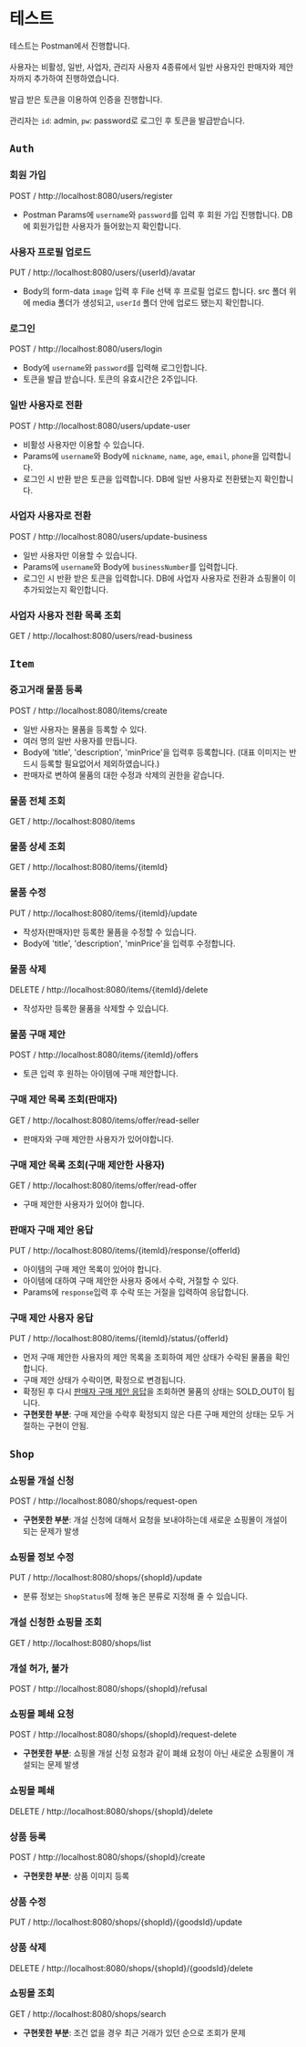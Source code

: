 # 테스트
테스트는 Postman에서 진행합니다.</br></br>
사용자는 비활성, 일반, 사업자, 관리자 사용자 4종류에서 일반 사용자인 판매자와 제안자까지 추가하여 진행하였습니다.</br></br>
발급 받은 토큰을 이용하여 인증을 진행합니다.</br></br>
관리자는 `id`: admin, `pw`: password로 로그인 후 토큰을 발급받습니다.

## `Auth`
### 회원 가입
POST / http://localhost:8080/users/register
- Postman Params에 `username`와 `password`를 입력 후 회원 가입 진행합니다. DB에 회원가입한 사용자가 들어왔는지 확인합니다.

### 사용자 프로필 업로드
PUT / http://localhost:8080/users/{userId}/avatar
- Body의 form-data `image` 입력 후 File 선택 후 프로필 업로드 합니다.
  src 폴더 위에 media 폴더가 생성되고, `userId` 폴더 안에 업로드 됐는지 확인합니다.

### 로그인
POST / http://localhost:8080/users/login 
- Body에 `username`와 `password`를 입력해 로그인합니다. 
- 토큰을 발급 받습니다. 토큰의 유효시간은 2주입니다.

### 일반 사용자로 전환
POST / http://localhost:8080/users/update-user 
- 비활성 사용자만 이용할 수 있습니다.
- Params에 `username`와 Body에 `nickname`, `name`, `age`, `email`, `phone`을 입력합니다.
- 로그인 시 반환 받은 토큰을 입력합니다.
  DB에 일반 사용자로 전환됐는지 확인합니다.

### 사업자 사용자로 전환
POST / http://localhost:8080/users/update-business 
- 일반 사용자만 이용할 수 있습니다.
- Params에 `username`와 Body에 `businessNumber`를 입력합니다.
- 로그인 시 반환 받은 토큰을 입력합니다.
  DB에 사업자 사용자로 전환과 쇼핑몰이 이 추가되었는지 확인합니다.

### 사업자 사용자 전환 목록 조회
GET / http://localhost:8080/users/read-business

## `Item`
### 중고거래 물품 등록
POST / http://localhost:8080/items/create
- 일반 사용자는 물품을 등록할 수 있다.
- 여러 명의 일반 사용자를 만듭니다.
- Body에 'title', 'description', 'minPrice'을 입력후 등록합니다. (대표 이미지는 반드시 등록할 필요없어서 제외하였습니다.)
- 판매자로 변하여 물품의 대한 수정과 삭제의 권한을 같습니다.

### 물품 전체 조회
GET / http://localhost:8080/items

### 물품 상세 조회
GET / http://localhost:8080/items/{itemId}

### 물품 수정
PUT /  http://localhost:8080/items/{itemId}/update
- 작성자(판매자)만 등록한 물픔을 수정할 수 있습니다.
- Body에 'title', 'description', 'minPrice'을 입력후 수정합니다.

### 물품 삭제
DELETE / http://localhost:8080/items/{itemId}/delete
- 작성자만 등록한 물품을 삭제할 수 있습니다.

### 물품 구매 제안
POST / http://localhost:8080/items/{itemId}/offers
- 토큰 입력 후 원하는 아이템에 구매 제안합니다. 

### 구매 제안 목록 조회(판매자)
GET / http://localhost:8080/items/offer/read-seller
- 판매자와 구매 제안한 사용자가 있어야합니다.

### 구매 제안 목록 조회(구매 제안한 사용자)
GET / http://localhost:8080/items/offer/read-offer
- 구매 제안한 사용자가 있어야 합니다.

### 판매자 구매 제안 응답
PUT / http://localhost:8080/items/{itemId}/response/{offerId}
- 아이템의 구매 제안 목록이 있어야 합니다.
- 아이템에 대하여 구매 제안한 사용자 중에서 수락, 거절할 수 있다.
- Params에 `response`입력 후 수락 또는 거절을 입력하여 응답합니다.

### 구매 제안 사용자 응답
PUT / http://localhost:8080/items/{itemId}/status/{offerId}
- 먼저 구매 제안한 사용자의 제안 목록을 조회하여 제안 상태가 수락된 물품을 확인합니다.
- 구매 제안 상태가 수락이면, 확정으로 변경됩니다.
- 확정된 후 다시 [판매자 구매 제안 응답](http://localhost:8080/shops/{itemId}/response/{offerId})을 조회하면
물품의 상태는 SOLD_OUT이 됩니다.
- **구현못한 부분**: 구매 제안을 수락후 확정되지 않은 다른 구매 제안의 상태는 모두 거절하는 구현이 안됨.

## `Shop`
### 쇼핑몰 개설 신청
POST / http://localhost:8080/shops/request-open
- **구현못한 부분**: 개설 신청에 대해서 요청을 보내야하는데 새로운 쇼핑몰이 개설이 되는 문제가 발생

### 쇼핑몰 정보 수정
PUT / http://localhost:8080/shops/{shopId}/update
- 분류 정보는 `ShopStatus`에 정해 놓은 분류로 지정해 줄 수 있습니다.

### 개설 신청한 쇼핑몰 조회
GET / http://localhost:8080/shops/list

### 개설 허가, 불가
POST / http://localhost:8080/shops/{shopId}/refusal

### 쇼핑몰 폐쇄 요청
POST / http://localhost:8080/shops/{shopId}/request-delete
- **구현못한 부분**: 쇼핑몰 개설 신청 요청과 같이 폐쇄 요청이 아닌 새로운 쇼핑몰이 개설되는 문제 발생

### 쇼핑몰 폐쇄
DELETE / http://localhost:8080/shops/{shopId}/delete

### 상품 등록
POST / http://localhost:8080/shops/{shopId}/create
- **구현못한 부분**: 상품 이미지 등록

### 상품 수정
PUT / http://localhost:8080/shops/{shopId}/{goodsId}/update

### 상품 삭제
DELETE / http://localhost:8080/shops/{shopId}/{goodsId}/delete

### 쇼핑몰 조회
GET / http://localhost:8080/shops/search
- **구현못한 부분**: 조건 없을 경우 최근 거래가 있던 순으로 조회가 문제
